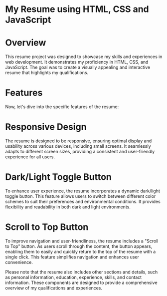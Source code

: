 # My Resume using HTML, CSS and JavaScript

# Overview
This resume project was designed to showcase my skills and experiences in web development. It demonstrates my proficiency in HTML, CSS, and JavaScript. The goal was to create a visually appealing and interactive resume that highlights my qualifications.

# Features
Now, let's dive into the specific features of the resume:
# Responsive Design
The resume is designed to be responsive, ensuring optimal display and usability across various devices, including small screens. It seamlessly adapts to different screen sizes, providing a consistent and user-friendly experience for all users.

# Dark/Light Toggle Button
To enhance user experience, the resume incorporates a dynamic dark/light toggle button. This feature allows users to switch between different color schemes to suit their preferences and environmental conditions. It provides flexibility and readability in both dark and light environments.

# Scroll to Top Button
To improve navigation and user-friendliness, the resume includes a "Scroll to Top" button. As users scroll through the content, the button appears, enabling them to easily and quickly return to the top of the resume with a single click. This feature simplifies navigation and enhances user convenience.

Please note that the resume also includes other sections and details, such as personal information, education, experience, skills, and contact information. These components are designed to provide a comprehensive overview of my qualifications and experiences.
